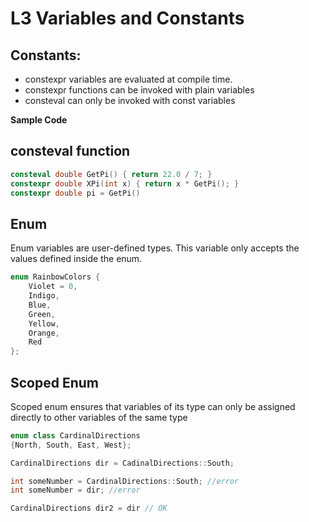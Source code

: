 # L3 Variables and Constants

## Constants:

- constexpr variables are evaluated at compile time.
- constexpr functions can be invoked with plain variables
- consteval can only be invoked with const variables

**Sample Code**

## consteval function

```cpp
consteval double GetPi() { return 22.0 / 7; }
constexpr double XPi(int x) { return x * GetPi(); }
constexpr double pi = GetPi()
```

## Enum

Enum variables are user-defined types. This variable only accepts the values defined inside the enum.

```cpp
enum RainbowColors {
    Violet = 0,
    Indigo,
    Blue,
    Green,
    Yellow,
    Orange,
    Red
};
```

## Scoped Enum

Scoped enum ensures that variables of its type can only be assigned directly to other variables of the same type

```cpp
enum class CardinalDirections
{North, South, East, West};

CardinalDirections dir = CadinalDirections::South;

int someNumber = CardinalDirections::South; //error
int someNumber = dir; //error

CardinalDirections dir2 = dir // OK
```
